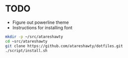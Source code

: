 # TODO

- Figure out powerline theme
- Instructions for installing font

```bash
mkdir -p ~/src/atareshawty
cd ~src/atareshawty
git clone https://github.com/atareshawty/dotfiles.git
./script/install.sh
```
